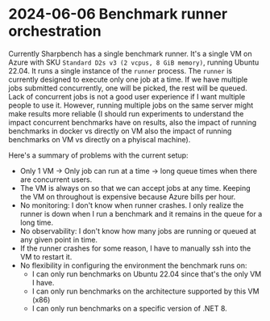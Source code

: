# 2024-06-06 Benchmark runner orchestration

Currently Sharpbench has a single benchmark runner. It's a single VM on Azure with SKU `Standard D2s v3 (2 vcpus, 8 GiB memory)`, running Ubuntu 22.04. It runs a single instance of the `runner` process. The `runner` is currently designed to execute only one job at a time. If we have multiple jobs submitted concurrently, one will be picked, the rest will be queued. Lack of concurrent jobs is not a good user experience if I want multiple people to use it. However, running multiple jobs on the same server might make results more reliable (I should run experiments to understand the impact concurrent benchmarks have on results, also the impact of running benchmarks in docker vs directly on VM also the impact of running benchmarks on VM vs directly on a phyiscal machine).

Here's a summary of problems with the current setup:

- Only 1 VM -> Only job can run at a time -> long queue times when there are concurrent users.
- The VM is always on so that we can accept jobs at any time. Keeping the VM on throughout is expensive because Azure bills per hour.
- No monitoring: I don't know when runner crashes. I only realize the runner is down when I run a benchmark and it remains in the queue for a long time.
- No observability: I don't know how many jobs are running or queued at any given point in time.
- If the runner crashes for some reason, I have to manually ssh into the VM to restart it.
- No flexibility in configuring the environment the benchmark runs on:
  - I can only run benchmarks on Ubuntu 22.04 since that's the only VM I have.
  - I can only run benchmarks on the architecture supported by this VM (x86)
  - I can only run benchmarks on a specific version of .NET 8.

